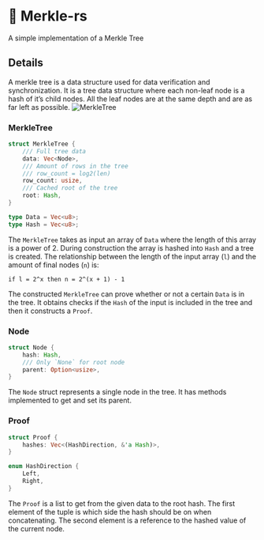 # 🌲 Merkle-rs
A simple implementation of a Merkle Tree

## Details
A merkle tree is a data structure used for data verification and synchronization.
It is a tree data structure where each non-leaf node is a hash of it’s child nodes.
All the leaf nodes are at the same depth and are as far left as possible.
![MerkleTree](https://miro.medium.com/max/1200/0*jY57ovz5FRz05Svg.png)

### MerkleTree
```rust
struct MerkleTree {
	/// Full tree data
	data: Vec<Node>,
	/// Amount of rows in the tree
	/// row_count = log2(len)
	row_count: usize,
	/// Cached root of the tree
	root: Hash,
}

type Data = Vec<u8>;
type Hash = Vec<u8>;
```
The `MerkleTree` takes as input an array of `Data` where the length of this array is a power of 2.
During construction the array is hashed into `Hash` and a tree is created. The relationship between the length of the input array (`l`) and the amount of final nodes (`n`) is: 
```text
if l = 2^x then n = 2^(x + 1) - 1
```
The constructed `MerkleTree` can prove whether or not a certain `Data` is in the tree.
It obtains checks if the `Hash` of the input is included in the tree and then it constructs a `Proof`.

### Node
```rust
struct Node {
	hash: Hash,
	/// Only `None` for root node
	parent: Option<usize>,
}
```
The `Node` struct represents a single node in the tree. It has methods implemented to get and set its parent.

### Proof
```rust
struct Proof {
	hashes: Vec<(HashDirection, &'a Hash)>,
}

enum HashDirection {
	Left,
	Right,
}
```
The `Proof` is a list to get from the given data to the root hash. The first element of the tuple is which side the hash should be on when concatenating. The second element is a reference to the hashed value of the current node.
